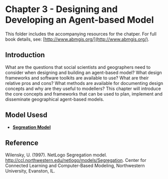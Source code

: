# Chapter 3 - Designing and Developing an Agent-based Model

This folder includes the accompanying resources for the chatper. For full book details, see: [http://www.abmgis.org/](http://www.abmgis.org/).

## Introduction

What are the questions that social scientists and geographers need to consider when designing and building an agent-based model? What design frameworks and software toolkits are available to use? What are their relative pros and cons? What methods are available for documenting design concepts and why are they useful to modellers? This chapter will introduce the core concepts and frameworks that can be used to plan, implement and disseminate geographical agent-based models.

## Model Usesd

* **[Segreation Model](Models/Segregation.nlogo)**

## Reference

Wilensky, U. (1997). NetLogo Segregation model. <http://ccl.northwestern.edu/netlogo/models/Segregation>. Center for Connected Learning and Computer-Based Modeling, Northwestern University, Evanston, IL.